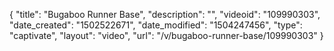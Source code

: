 {
    "title": "Bugaboo Runner Base",
    "description": "",
    "videoid": "109990303",
    "date_created": "1502522671",
    "date_modified": "1504247456",
    "type": "captivate",
    "layout": "video",
    "url": "\/v\/bugaboo-runner-base\/109990303"
}